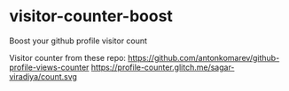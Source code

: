 # visitor-counter-boost
Boost your github profile visitor count

Visitor counter from these repo:
https://github.com/antonkomarev/github-profile-views-counter
https://profile-counter.glitch.me/sagar-viradiya/count.svg
